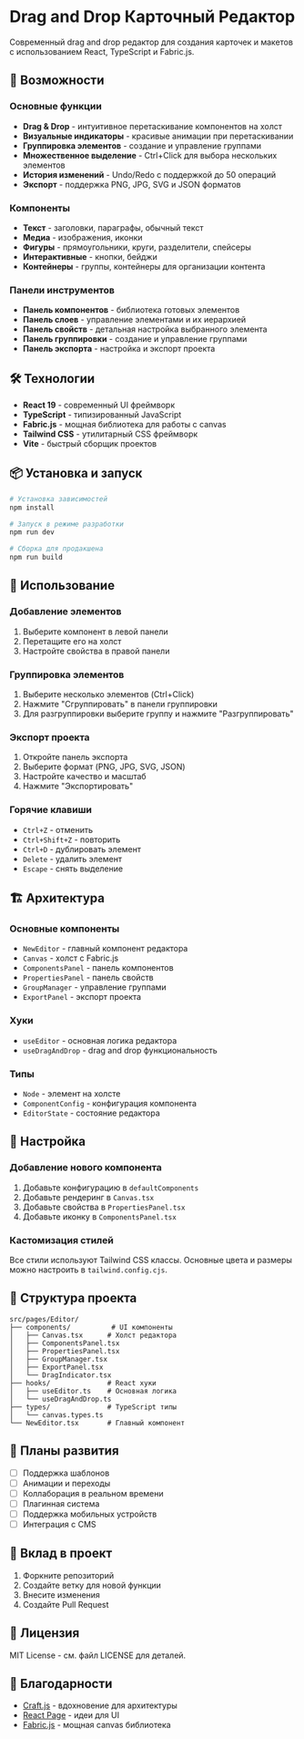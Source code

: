# Drag and Drop Карточный Редактор

Современный drag and drop редактор для создания карточек и макетов с использованием React, TypeScript и Fabric.js.

## 🚀 Возможности

### Основные функции
- **Drag & Drop** - интуитивное перетаскивание компонентов на холст
- **Визуальные индикаторы** - красивые анимации при перетаскивании
- **Группировка элементов** - создание и управление группами
- **Множественное выделение** - Ctrl+Click для выбора нескольких элементов
- **История изменений** - Undo/Redo с поддержкой до 50 операций
- **Экспорт** - поддержка PNG, JPG, SVG и JSON форматов

### Компоненты
- **Текст** - заголовки, параграфы, обычный текст
- **Медиа** - изображения, иконки
- **Фигуры** - прямоугольники, круги, разделители, спейсеры
- **Интерактивные** - кнопки, бейджи
- **Контейнеры** - группы, контейнеры для организации контента

### Панели инструментов
- **Панель компонентов** - библиотека готовых элементов
- **Панель слоев** - управление элементами и их иерархией
- **Панель свойств** - детальная настройка выбранного элемента
- **Панель группировки** - создание и управление группами
- **Панель экспорта** - настройка и экспорт проекта

## 🛠 Технологии

- **React 19** - современный UI фреймворк
- **TypeScript** - типизированный JavaScript
- **Fabric.js** - мощная библиотека для работы с canvas
- **Tailwind CSS** - утилитарный CSS фреймворк
- **Vite** - быстрый сборщик проектов

## 📦 Установка и запуск

```bash
# Установка зависимостей
npm install

# Запуск в режиме разработки
npm run dev

# Сборка для продакшена
npm run build
```

## 🎨 Использование

### Добавление элементов
1. Выберите компонент в левой панели
2. Перетащите его на холст
3. Настройте свойства в правой панели

### Группировка элементов
1. Выберите несколько элементов (Ctrl+Click)
2. Нажмите "Сгруппировать" в панели группировки
3. Для разгруппировки выберите группу и нажмите "Разгруппировать"

### Экспорт проекта
1. Откройте панель экспорта
2. Выберите формат (PNG, JPG, SVG, JSON)
3. Настройте качество и масштаб
4. Нажмите "Экспортировать"

### Горячие клавиши
- `Ctrl+Z` - отменить
- `Ctrl+Shift+Z` - повторить
- `Ctrl+D` - дублировать элемент
- `Delete` - удалить элемент
- `Escape` - снять выделение

## 🏗 Архитектура

### Основные компоненты
- `NewEditor` - главный компонент редактора
- `Canvas` - холст с Fabric.js
- `ComponentsPanel` - панель компонентов
- `PropertiesPanel` - панель свойств
- `GroupManager` - управление группами
- `ExportPanel` - экспорт проекта

### Хуки
- `useEditor` - основная логика редактора
- `useDragAndDrop` - drag and drop функциональность

### Типы
- `Node` - элемент на холсте
- `ComponentConfig` - конфигурация компонента
- `EditorState` - состояние редактора

## 🔧 Настройка

### Добавление нового компонента
1. Добавьте конфигурацию в `defaultComponents`
2. Добавьте рендеринг в `Canvas.tsx`
3. Добавьте свойства в `PropertiesPanel.tsx`
4. Добавьте иконку в `ComponentsPanel.tsx`

### Кастомизация стилей
Все стили используют Tailwind CSS классы. Основные цвета и размеры можно настроить в `tailwind.config.cjs`.

## 📁 Структура проекта

```
src/pages/Editor/
├── components/          # UI компоненты
│   ├── Canvas.tsx      # Холст редактора
│   ├── ComponentsPanel.tsx
│   ├── PropertiesPanel.tsx
│   ├── GroupManager.tsx
│   ├── ExportPanel.tsx
│   └── DragIndicator.tsx
├── hooks/              # React хуки
│   ├── useEditor.ts    # Основная логика
│   └── useDragAndDrop.ts
├── types/              # TypeScript типы
│   └── canvas.types.ts
└── NewEditor.tsx       # Главный компонент
```

## 🚀 Планы развития

- [ ] Поддержка шаблонов
- [ ] Анимации и переходы
- [ ] Коллаборация в реальном времени
- [ ] Плагинная система
- [ ] Поддержка мобильных устройств
- [ ] Интеграция с CMS

## 🤝 Вклад в проект

1. Форкните репозиторий
2. Создайте ветку для новой функции
3. Внесите изменения
4. Создайте Pull Request

## 📄 Лицензия

MIT License - см. файл LICENSE для деталей.

## 🙏 Благодарности

- [Craft.js](https://github.com/prevwong/craft.js) - вдохновение для архитектуры
- [React Page](https://github.com/react-page/react-page) - идеи для UI
- [Fabric.js](http://fabricjs.com/) - мощная canvas библиотека

